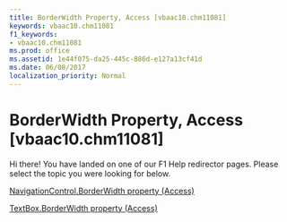```yaml
---
title: BorderWidth Property, Access [vbaac10.chm11081]
keywords: vbaac10.chm11081
f1_keywords:
- vbaac10.chm11081
ms.prod: office
ms.assetid: 1e44f075-da25-445c-886d-e127a13cf41d
ms.date: 06/08/2017
localization_priority: Normal
---
```



# BorderWidth Property, Access [vbaac10.chm11081]

Hi there! You have landed on one of our F1 Help redirector pages. Please select the topic you were looking for below.

[NavigationControl.BorderWidth property (Access)](http://msdn.microsoft.com/library/a0a39f30-18c5-2073-b463-1ffcb385357c%28Office.15%29.aspx)

[TextBox.BorderWidth property (Access)](http://msdn.microsoft.com/library/e842887f-9ec1-4405-0558-6b3b3d3d221c%28Office.15%29.aspx)



